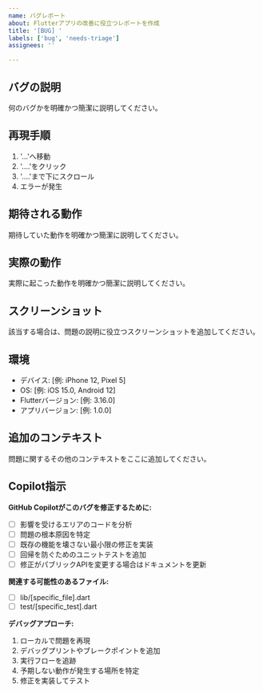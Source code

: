 ```yaml
---
name: バグレポート
about: Flutterアプリの改善に役立つレポートを作成
title: '[BUG] '
labels: ['bug', 'needs-triage']
assignees: ''

---
```


## バグの説明
何のバグかを明確かつ簡潔に説明してください。

## 再現手順
1. '...'へ移動
2. '....'をクリック
3. '....'まで下にスクロール
4. エラーが発生

## 期待される動作
期待していた動作を明確かつ簡潔に説明してください。

## 実際の動作
実際に起こった動作を明確かつ簡潔に説明してください。

## スクリーンショット
該当する場合は、問題の説明に役立つスクリーンショットを追加してください。

## 環境
- デバイス: [例: iPhone 12, Pixel 5]
- OS: [例: iOS 15.0, Android 12]
- Flutterバージョン: [例: 3.16.0]
- アプリバージョン: [例: 1.0.0]

## 追加のコンテキスト
問題に関するその他のコンテキストをここに追加してください。

## Copilot指示
**GitHub Copilotがこのバグを修正するために:**
- [ ] 影響を受けるエリアのコードを分析
- [ ] 問題の根本原因を特定
- [ ] 既存の機能を壊さない最小限の修正を実装
- [ ] 回帰を防ぐためのユニットテストを追加
- [ ] 修正がパブリックAPIを変更する場合はドキュメントを更新

**関連する可能性のあるファイル:**
- [ ] lib/[specific_file].dart
- [ ] test/[specific_test].dart

**デバッグアプローチ:**
1. ローカルで問題を再現
2. デバッグプリントやブレークポイントを追加
3. 実行フローを追跡
4. 予期しない動作が発生する場所を特定
5. 修正を実装してテスト